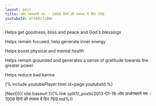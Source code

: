 ```yaml
---
layout: post
title: ओम गॅबस्थायी नमः - 1008 दिनों की तपस्या में दिन 760
youtubeId: bF44Rzfz8Wc
---
```

 
 
Helps get goodness, bliss and peace and God's blessings
 
Helps remain focused, help generate inner energy 
 
Helps boost physical and mental health 
 
Helps remain grounded and generates a sense of gratitude towards the greater power 
 
Helps reduce bad karma
 
 
 
 


{% include youtubePlayer.html id=page.youtubeId %}
 
[Next]({{ site.baseurl }}{% link  split1/_posts/2013-01-18-ओम ऊर्ध्वगथमने नमः - 1008 दिनों की तपस्या में दिन 769.md%})
 
